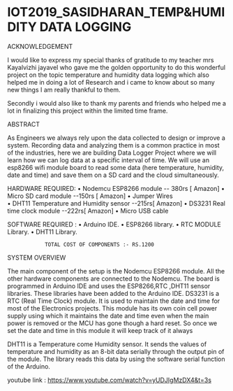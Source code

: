 # IOT2019_SASIDHARAN_TEMP&HUMIDITY DATA LOGGING

ACKNOWLEDGEMENT

I would like to express my special thanks of gratitude to my teacher mrs Kayalvizhi  jayavel  who gave me the golden opportunity to do this wonderful project on the topic temperature and humidity data logging  which also helped me in doing a lot of Research and i came to know about so many new things I am really thankful to them.

Secondly i would also like to thank my parents and friends who helped me a lot in finalizing this project within the limited time frame.


ABSTRACT

As Engineers we always rely upon the data collected to design or improve a system. Recording data and analyzing them is a common practice in most of the industries, here we are building  Data  Logger Project where we will learn how we can log data at a specific interval of time. We will use an esp8266  wifi module board to read some data (here temperature, humidity, date and time) and save them on a SD card and the cloud simultaneously.


HARDWARE REQUIRED:
•	Nodemcu ESP8266 module                       -- 380rs [ Amazon]
•	Micro SD card module                         --150rs [ Amazon]
•	Jumper Wires                                              
•	DHT11 Temperature and Humidity sensor         --215rs[ Amazon]
•	DS3231 Real time clock module                --222rs[ Amazon]
•	Micro USB cable

SOFTWARE REQUIRED :
•	Arduino IDE.
•	ESP8266 library.
•	RTC MODULE Library.
•	DHT11 Library.



                TOTAL COST OF COMPONENTS :- RS.1200

SYSTEM OVERVIEW

The main component of the setup is the Nodemcu ESP8266 module. All the other hardware components are connected   to the Nodemcu. The board is programmed in Arduino IDE and uses the ESP8266,RTC ,DHT11 sensor libraries. These libraries have been added to the Arduino IDE.
DS3231 is a RTC (Real Time Clock) module. It is used to maintain the date and time for most of the Electronics projects. This module has its own coin cell power supply using which it maintains the date and time even when the main power is removed or the MCU has gone though a hard reset. So once we set the date and time in this module it will keep track of it always

DHT11 is a Temperature come Humidity sensor. It sends the values of temperature and humidity as an 8-bit data serially through the output pin of the module. The library reads this data by using the software serial function of the Arduino.

youtube link : https://www.youtube.com/watch?v=yUDJIgMzDX4&t=3s


